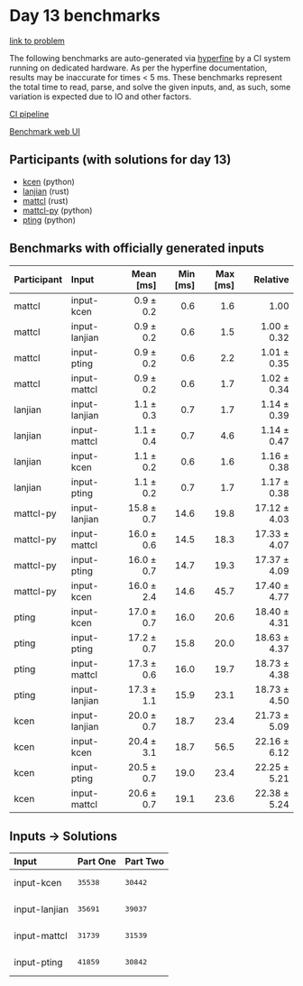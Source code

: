 # Day 13 benchmarks

[link to problem](https://adventofcode.com/2023/day/13)

The following benchmarks are auto-generated via
[hyperfine](https://github.com/sharkdp/hyperfine) by a CI system running on
dedicated hardware. As per the hyperfine documentation, results may be
inaccurate for times < 5 ms. These benchmarks represent the total time to read,
parse, and solve the given inputs, and, as such, some variation is expected due
to IO and other factors.

[CI pipeline](http://ci.papercode.net:8080/teams/main/pipelines/aoc2023)

[Benchmark web UI](https://aoc.ancalagon.black)


## Participants (with solutions for day 13)

- [kcen](https://github.com/kcen/aoc2023) (python)
- [lanjian](https://github.com/lanjian/aoc-2023) (rust)
- [mattcl](https://github.com/mattcl/aoc2023) (rust)
- [mattcl-py](https://github.com/mattcl/aoc2023-py) (python)
- [pting](https://github.com/pting/aoc2023) (python)


## Benchmarks with officially generated inputs

| Participant | Input | Mean [ms] | Min [ms] | Max [ms] | Relative |
|:---|:---|---:|---:|---:|---:|
| mattcl | input-kcen | 0.9 ± 0.2 | 0.6 | 1.6 | 1.00 |
| mattcl | input-lanjian | 0.9 ± 0.2 | 0.6 | 1.5 | 1.00 ± 0.32 |
| mattcl | input-pting | 0.9 ± 0.2 | 0.6 | 2.2 | 1.01 ± 0.35 |
| mattcl | input-mattcl | 0.9 ± 0.2 | 0.6 | 1.7 | 1.02 ± 0.34 |
| lanjian | input-lanjian | 1.1 ± 0.3 | 0.7 | 1.7 | 1.14 ± 0.39 |
| lanjian | input-mattcl | 1.1 ± 0.4 | 0.7 | 4.6 | 1.14 ± 0.47 |
| lanjian | input-kcen | 1.1 ± 0.2 | 0.6 | 1.6 | 1.16 ± 0.38 |
| lanjian | input-pting | 1.1 ± 0.2 | 0.7 | 1.7 | 1.17 ± 0.38 |
| mattcl-py | input-lanjian | 15.8 ± 0.7 | 14.6 | 19.8 | 17.12 ± 4.03 |
| mattcl-py | input-mattcl | 16.0 ± 0.6 | 14.5 | 18.3 | 17.33 ± 4.07 |
| mattcl-py | input-pting | 16.0 ± 0.7 | 14.7 | 19.3 | 17.37 ± 4.09 |
| mattcl-py | input-kcen | 16.0 ± 2.4 | 14.6 | 45.7 | 17.40 ± 4.77 |
| pting | input-kcen | 17.0 ± 0.7 | 16.0 | 20.6 | 18.40 ± 4.31 |
| pting | input-pting | 17.2 ± 0.7 | 15.8 | 20.0 | 18.63 ± 4.37 |
| pting | input-mattcl | 17.3 ± 0.6 | 16.0 | 19.7 | 18.73 ± 4.38 |
| pting | input-lanjian | 17.3 ± 1.1 | 15.9 | 23.1 | 18.73 ± 4.50 |
| kcen | input-lanjian | 20.0 ± 0.7 | 18.7 | 23.4 | 21.73 ± 5.09 |
| kcen | input-kcen | 20.4 ± 3.1 | 18.7 | 56.5 | 22.16 ± 6.12 |
| kcen | input-pting | 20.5 ± 0.7 | 19.0 | 23.4 | 22.25 ± 5.21 |
| kcen | input-mattcl | 20.6 ± 0.7 | 19.1 | 23.6 | 22.38 ± 5.24 |


## Inputs -> Solutions

| Input | Part One | Part Two |
|:---|:---|:---|
|input-kcen|<pre>35538</pre>|<pre>30442</pre>|
|input-lanjian|<pre>35691</pre>|<pre>39037</pre>|
|input-mattcl|<pre>31739</pre>|<pre>31539</pre>|
|input-pting|<pre>41859</pre>|<pre>30842</pre>|